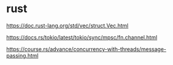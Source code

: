 # rust

https://doc.rust-lang.org/std/vec/struct.Vec.html

https://docs.rs/tokio/latest/tokio/sync/mpsc/fn.channel.html

https://course.rs/advance/concurrency-with-threads/message-passing.html

